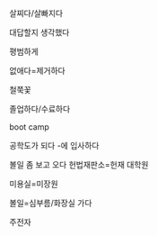 

살찌다/살빠지다


대답할지 생각했다

평범하게

없애다=제거하다

철쭉꽃

졸업하다/수료하다


boot camp


공학도가 되다
-에 입사하다

볼일 좀 보고 오다
헌법재판소=헌재
대학원

미용실=미장원

볼일=심부름/화장실 가다


주전자